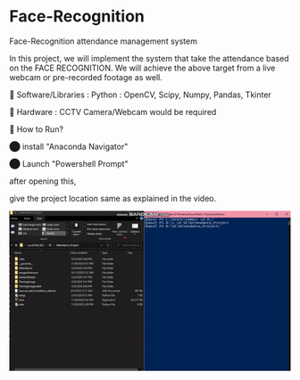 # Face-Recognition
Face-Recognition attendance management system


   In this project, we will implement the system that take the attendance based on the FACE RECOGNITION.
   We will achieve the above target from a live webcam or pre-recorded footage as well.


🔴 Software/Libraries :
    Python : OpenCV, Scipy, Numpy, Pandas, Tkinter

🔴 Hardware :
    CCTV Camera/Webcam would be required


🔴 How to Run?
 
  ⬤ install "Anaconda Navigator"
  
  
 ⬤ Launch "Powershell Prompt"
 
 after opening this, 
  
 give the project location same as explained in the video.
 
 
 
 [![demo Video](gif.gif)](https://www.youtube.com/watch?v=eJ5SWw8FUyw)

